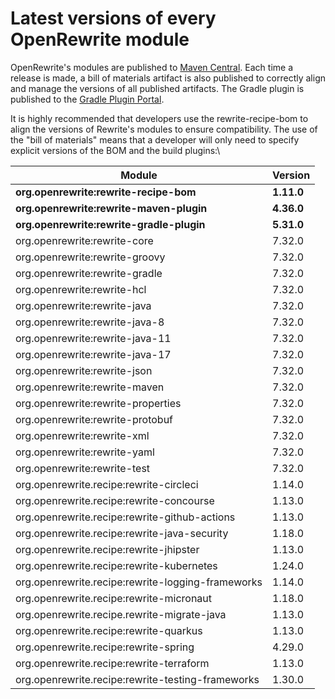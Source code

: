 # Latest versions of every OpenRewrite module

OpenRewrite's modules are published to [Maven Central](https://search.maven.org/search?q=org.openrewrite). Each time a release is made, a bill of materials artifact is also published to correctly align and manage the versions of all published artifacts. The Gradle plugin is published to the [Gradle Plugin Portal](https://plugins.gradle.org/plugin/org.openrewrite.rewrite).

It is highly recommended that developers use the rewrite-recipe-bom to align the versions of Rewrite's modules to ensure compatibility. The use of the "bill of materials" means that a developer will only need to specify explicit versions of the BOM and the build plugins:\\

| Module                                            | Version    |
| ------------------------------------------------- | ---------- |
| **org.openrewrite:rewrite-recipe-bom**            | **1.11.0** |
| **org.openrewrite:rewrite-maven-plugin**          | **4.36.0** |
| **org.openrewrite:rewrite-gradle-plugin**         | **5.31.0** |
| org.openrewrite:rewrite-core                      | 7.32.0     |
| org.openrewrite:rewrite-groovy                    | 7.32.0     |
| org.openrewrite:rewrite-gradle                    | 7.32.0     |
| org.openrewrite:rewrite-hcl                       | 7.32.0     |
| org.openrewrite:rewrite-java                      | 7.32.0     |
| org.openrewrite:rewrite-java-8                    | 7.32.0     |
| org.openrewrite:rewrite-java-11                   | 7.32.0     |
| org.openrewrite:rewrite-java-17                   | 7.32.0     |
| org.openrewrite:rewrite-json                      | 7.32.0     |
| org.openrewrite:rewrite-maven                     | 7.32.0     |
| org.openrewrite:rewrite-properties                | 7.32.0     |
| org.openrewrite:rewrite-protobuf                  | 7.32.0     |
| org.openrewrite:rewrite-xml                       | 7.32.0     |
| org.openrewrite:rewrite-yaml                      | 7.32.0     |
| org.openrewrite:rewrite-test                      | 7.32.0     |
| org.openrewrite.recipe:rewrite-circleci           | 1.14.0     |
| org.openrewrite.recipe:rewrite-concourse          | 1.13.0     |
| org.openrewrite.recipe:rewrite-github-actions     | 1.13.0     |
| org.openrewrite.recipe:rewrite-java-security      | 1.18.0     |
| org.openrewrite.recipe:rewrite-jhipster           | 1.13.0     |
| org.openrewrite.recipe:rewrite-kubernetes         | 1.24.0     |
| org.openrewrite.recipe:rewrite-logging-frameworks | 1.14.0     |
| org.openrewrite.recipe:rewrite-micronaut          | 1.18.0     |
| org.openrewrite.recipe.rewrite-migrate-java       | 1.13.0     |
| org.openrewrite.recipe:rewrite-quarkus            | 1.13.0     |
| org.openrewrite.recipe:rewrite-spring             | 4.29.0     |
| org.openrewrite.recipe:rewrite-terraform          | 1.13.0     |
| org.openrewrite.recipe:rewrite-testing-frameworks | 1.30.0     |

